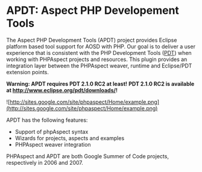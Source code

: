 # APDT: Aspect PHP Developement Tools #

The Aspect PHP Development Tools (APDT) project provides Eclipse platform based tool support for AOSD with PHP. Our goal is to deliver a user experience that is consistent with the PHP Development Tools ([PDT](http://www.eclipse.org/pdt/)) when working with PHPAspect projects and resources. This plugin provides an integration layer between the PHPAspect weaver, runtime and Eclipse/PDT extension points.

**Warning: APDT requires PDT 2.1.0 RC2 at least!**
**PDT 2.1.0 RC2 is available at http://www.eclipse.org/pdt/downloads/!**

![http://sites.google.com/site/phpaspect/Home/example.png](http://sites.google.com/site/phpaspect/Home/example.png)

APDT has the following features:

  * Support of phpAspect syntax
  * Wizards for projects, aspects and examples
  * PHPAspect weaver integration

PHPAspect and APDT are both Google Summer of Code projects, respectively in 2006 and 2007.